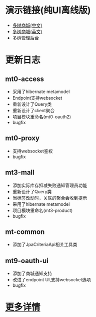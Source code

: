 # 演示链接(纯UI离线版)
- [多树商城(中文)](https://www.duoshu.org/mall/zh/index.html)
- [多树商城(英文)](https://www.duoshu.org/mall/en/index.html)
- [多树管理后台](https://www.duoshu.org/index.html)
# 更新日志
## mt0-access
- 采用了hibernate metamodel
- Endpoint支持websocket
- 重新设计了Query类
- 重新设计了client聚合
- 项目模块重命名(mt0-oauth2)
- bugfix
## mt0-proxy
- 支持websocket鉴权
- bugfix
## mt3-mall
- 添加实际库存扣减失败通知管理员功能
- 重新设计了Query类
- 当标签改动时，关联的聚合会收到提示
- 采用了hibernate metamodel
- 项目模块重命名(mt3-product)
- bugfix
## mt-common
- 添加了JpaCriteriaApi相关工具类
## mt9-oauth-ui
- 添加了商城通知支持
- 改进了endpoint UI,支持websocket选项
- bugfix
# [更多详情](https://github.com/users/publicdevop2019/projects/24)
